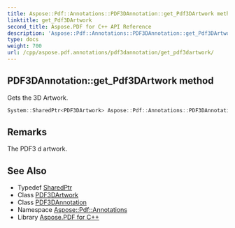 ```yaml
---
title: Aspose::Pdf::Annotations::PDF3DAnnotation::get_Pdf3DArtwork method
linktitle: get_Pdf3DArtwork
second_title: Aspose.PDF for C++ API Reference
description: 'Aspose::Pdf::Annotations::PDF3DAnnotation::get_Pdf3DArtwork method. Gets the 3D Artwork in C++.'
type: docs
weight: 700
url: /cpp/aspose.pdf.annotations/pdf3dannotation/get_pdf3dartwork/
---
```

## PDF3DAnnotation::get_Pdf3DArtwork method


Gets the 3D Artwork.

```cpp
System::SharedPtr<PDF3DArtwork> Aspose::Pdf::Annotations::PDF3DAnnotation::get_Pdf3DArtwork()
```

## Remarks


The PDF3 d artwork.
## See Also

* Typedef [SharedPtr](../../../system/sharedptr/)
* Class [PDF3DArtwork](../../pdf3dartwork/)
* Class [PDF3DAnnotation](../)
* Namespace [Aspose::Pdf::Annotations](../../)
* Library [Aspose.PDF for C++](../../../)
